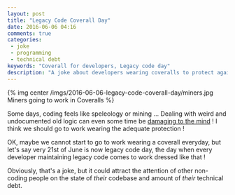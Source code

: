 ```yaml
---
layout: post
title: "Legacy Code Coverall Day"
date: 2016-06-06 04:16
comments: true
categories:
 - joke
 - programming
 - technical debt
keywords: "Coverall for developers, Legacy code day"
description: "A joke about developers wearing coveralls to protect against legacy code"
---
```

{% img center /imgs/2016-06-06-legacy-code-coverall-day/miners.jpg Miners going to work in Coveralls %}

Some days, coding feels like speleology or mining ... Dealing with weird and undocumented old logic can even some time be [damaging to the mind](https://www.quora.com/How-do-you-keep-your-sanity-while-working-on-a-Super-Dirty-Rotten-Spaghetti-codebase) ! I think we should go to work wearing the adequate protection !

OK, maybe we cannot start to go to work wearing a coverall everyday, but let's say very 21st of June is now legacy code day, the day when every developer maintaining legacy code comes to work dressed like that !

Obviously, that's a joke, but it could attract the attention of other non-coding people on the state of *their* codebase and amount of *their* technical debt.
